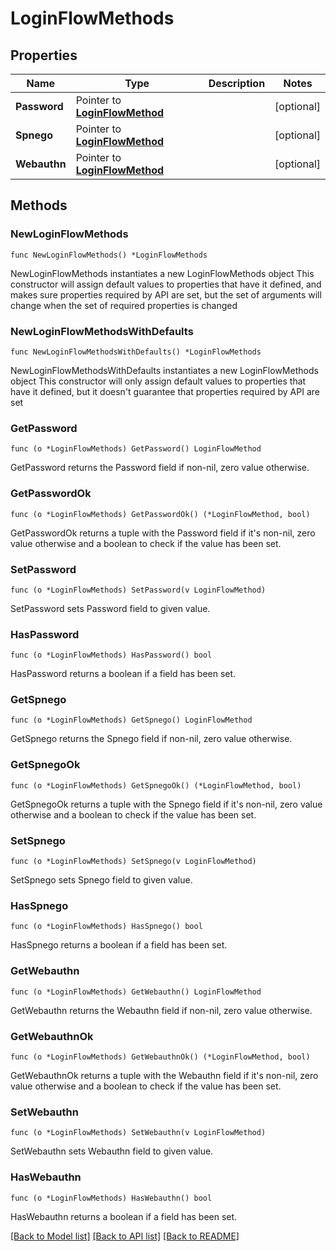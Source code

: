 # LoginFlowMethods

## Properties

Name | Type | Description | Notes
------------ | ------------- | ------------- | -------------
**Password** | Pointer to [**LoginFlowMethod**](LoginFlowMethod.md) |  | [optional] 
**Spnego** | Pointer to [**LoginFlowMethod**](LoginFlowMethod.md) |  | [optional] 
**Webauthn** | Pointer to [**LoginFlowMethod**](LoginFlowMethod.md) |  | [optional] 

## Methods

### NewLoginFlowMethods

`func NewLoginFlowMethods() *LoginFlowMethods`

NewLoginFlowMethods instantiates a new LoginFlowMethods object
This constructor will assign default values to properties that have it defined,
and makes sure properties required by API are set, but the set of arguments
will change when the set of required properties is changed

### NewLoginFlowMethodsWithDefaults

`func NewLoginFlowMethodsWithDefaults() *LoginFlowMethods`

NewLoginFlowMethodsWithDefaults instantiates a new LoginFlowMethods object
This constructor will only assign default values to properties that have it defined,
but it doesn't guarantee that properties required by API are set

### GetPassword

`func (o *LoginFlowMethods) GetPassword() LoginFlowMethod`

GetPassword returns the Password field if non-nil, zero value otherwise.

### GetPasswordOk

`func (o *LoginFlowMethods) GetPasswordOk() (*LoginFlowMethod, bool)`

GetPasswordOk returns a tuple with the Password field if it's non-nil, zero value otherwise
and a boolean to check if the value has been set.

### SetPassword

`func (o *LoginFlowMethods) SetPassword(v LoginFlowMethod)`

SetPassword sets Password field to given value.

### HasPassword

`func (o *LoginFlowMethods) HasPassword() bool`

HasPassword returns a boolean if a field has been set.

### GetSpnego

`func (o *LoginFlowMethods) GetSpnego() LoginFlowMethod`

GetSpnego returns the Spnego field if non-nil, zero value otherwise.

### GetSpnegoOk

`func (o *LoginFlowMethods) GetSpnegoOk() (*LoginFlowMethod, bool)`

GetSpnegoOk returns a tuple with the Spnego field if it's non-nil, zero value otherwise
and a boolean to check if the value has been set.

### SetSpnego

`func (o *LoginFlowMethods) SetSpnego(v LoginFlowMethod)`

SetSpnego sets Spnego field to given value.

### HasSpnego

`func (o *LoginFlowMethods) HasSpnego() bool`

HasSpnego returns a boolean if a field has been set.

### GetWebauthn

`func (o *LoginFlowMethods) GetWebauthn() LoginFlowMethod`

GetWebauthn returns the Webauthn field if non-nil, zero value otherwise.

### GetWebauthnOk

`func (o *LoginFlowMethods) GetWebauthnOk() (*LoginFlowMethod, bool)`

GetWebauthnOk returns a tuple with the Webauthn field if it's non-nil, zero value otherwise
and a boolean to check if the value has been set.

### SetWebauthn

`func (o *LoginFlowMethods) SetWebauthn(v LoginFlowMethod)`

SetWebauthn sets Webauthn field to given value.

### HasWebauthn

`func (o *LoginFlowMethods) HasWebauthn() bool`

HasWebauthn returns a boolean if a field has been set.


[[Back to Model list]](../README.md#documentation-for-models) [[Back to API list]](../README.md#documentation-for-api-endpoints) [[Back to README]](../README.md)


